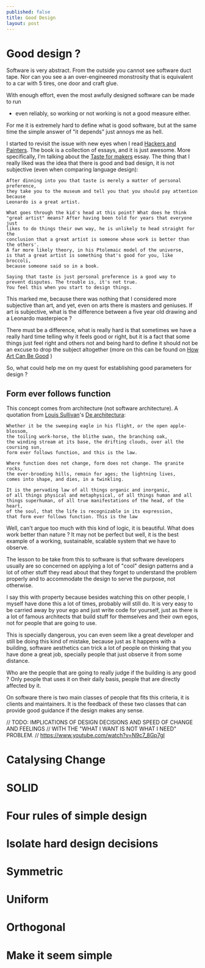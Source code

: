 ```yaml
---
published: false
title: Good Design
layout: post
---
```


# Good design  ?

Software is very abstract. From the outside you cannot see software duct tape.
Nor can you see a an over-engineered monstrosity that is equivalent to a car
with 5 tires, one door and craft glue.

With enough effort, even the most awfully designed software can be made to run
- even reliably, so working or not working is not a good measure either.

For me it is extremely hard to define what is good software, but at the same
time the simple answer of "it depends" just annoys me as hell.

I started to revisit the issue with new eyes when I read
[Hackers and Painters](https://www.amazon.com/Hackers-Painters-Big-Ideas-Computer/dp/1449389554).
The book is a collection of essays, and it is just awesome. More specifically,
I'm talking about the [Taste for makers](http://www.paulgraham.com/taste.html)
essay. The thing that I really liked was the idea that there is good and bad
design, it is not subjective (even when comparing language design):

```
After dinning into you that taste is merely a matter of personal preference,
they take you to the museum and tell you that you should pay attention because
Leonardo is a great artist.

What goes through the kid's head at this point? What does he think
"great artist" means? After having been told for years that everyone just
likes to do things their own way, he is unlikely to head straight for the
conclusion that a great artist is someone whose work is better than the others'.
A far more likely theory, in his Ptolemaic model of the universe,
is that a great artist is something that's good for you, like broccoli,
because someone said so in a book.

Saying that taste is just personal preference is a good way to
prevent disputes. The trouble is, it's not true.
You feel this when you start to design things.
```

This marked me, because there was nothing that I considered more subjective
than art, and yet, even on arts there is masters and geniuses. If art is
subjective, what is the difference between a five year old drawing and
a Leonardo masterpiece ?

There must be a difference, what is really hard is that sometimes we
have a really hard time telling why it feels good or right, but it
is a fact that some things just feel right and others not and being
hard to define it should not be an excuse to drop the subject altogether
(more on this can be found on
[How Art Can Be Good](http://www.paulgraham.com/goodart.html) )

So, what could help me on my quest for establishing good parameters for design ?


## Form ever follows function

This concept comes from architecture (not software architecture).
A quotation from [Louis Sullivan](https://en.wikipedia.org/wiki/Louis_Sullivan)'s
[De architectura](https://en.wikipedia.org/wiki/De_architectura):

```
Whether it be the sweeping eagle in his flight, or the open apple-blossom,
the toiling work-horse, the blithe swan, the branching oak,
the winding stream at its base, the drifting clouds, over all the coursing sun,
form ever follows function, and this is the law.

Where function does not change, form does not change. The granite rocks,
the ever-brooding hills, remain for ages; the lightning lives,
comes into shape, and dies, in a twinkling.

It is the pervading law of all things organic and inorganic,
of all things physical and metaphysical, of all things human and all
things superhuman, of all true manifestations of the head, of the heart,
of the soul, that the life is recognizable in its expression,
that form ever follows function. This is the law
```

Well, can't argue too much with this kind of logic, it is beautiful.
What does work better than nature ? It may not be perfect but well, it
is the best example of a working, sustainable, scalable system that
we have to observe.

The lesson to be take from this to software is that software developers
usually are so concerned on applying a lot of "cool" design patterns
and a lot of other stuff they read about that they forget to understand
the problem properly and to accommodate the design to serve the purpose,
not otherwise.

I say this with property because besides watching this on
other people, I myself have done this a lot of times, probably will still
do. It is very easy to be carried away by your ego and just write code
for yourself, just as there is a lot of famous architects that build stuff
for themselves and their own egos, not for people that are going to use.

This is specially dangerous, you can even seem like a great developer and
still be doing this kind of mistake, because just as it happens with a building,
software aesthetics can trick a lot of people on thinking that you have done
a great job, specially people that just observe it from some distance.

Who are the people that are going to really judge if the building is any good ?
Only people that uses it on their daily basis,
people that are directly affected by it.

On software there is two main classes of people that fits this criteria, it is
clients and maintainers. It is the feedback of these two classes that can
provide good guidance if the design makes any sense.


// TODO: IMPLICATIONS OF DESIGN DECISIONS AND SPEED OF CHANGE AND FEELINGS
// WITH THE "WHAT I WANT IS NOT WHAT I NEED" PROBLEM.
// https://www.youtube.com/watch?v=N9c7_8Gp7gI


# Catalysing Change

# SOLID

# Four rules of simple design

# Isolate hard design decisions

# Symmetric

# Uniform

# Orthogonal

# Make it seem simple
